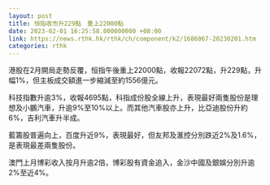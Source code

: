 ```yaml
---
layout: post
title: 恒指收市升229點　重上22000點
date: 2023-02-01 16:25:58.000000000 +08:00
link: https://news.rthk.hk/rthk/ch/component/k2/1686067-20230201.htm
categories: rthk
---
```


港股在2月開局走勢反覆，恒指午後重上22000點，收報22072點，升229點，升幅1%，但主板成交額進一步縮減至約1556億元。

科技指數升逾3%，收報4695點，科指成份股全線上升，表現最好兩隻股份是理想及小鵬汽車，升逾9%至10%以上。而其他汽車股亦上升，比亞迪股份升約6%，吉利汽車升半成。

藍籌股普遍向上，百度升近9%，表現最好，但友邦及滙控分別跌近2%及1.6%，是表現最差兩隻股份。

澳門上月博彩收入按月升逾2倍，博彩股有資金追入，金沙中國及銀娛分別升逾2%至近4%。
